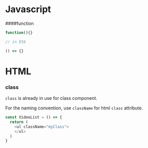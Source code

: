 # Javascript
####function
```javascript
function(){}

// in ES6

() => {}
```

# HTML
### class
`class` is already in use for class component. 

For the naming convention, use `className` for html `class` attribute.

```javascript
const VideoList = () => {
  return (
    <ul className="myClass">
    </ul>
  )
}
```
